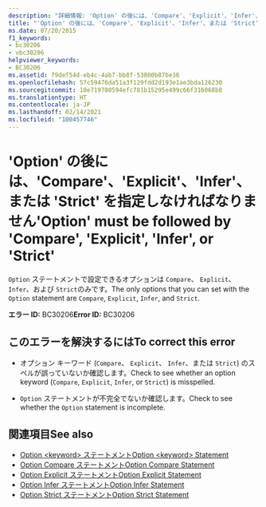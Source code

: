 ```yaml
---
description: "詳細情報: 'Option' の後には、'Compare'、'Explicit'、'Infer'、または 'Strict' を指定しなければなりません"
title: "'Option' の後には、'Compare'、'Explicit'、'Infer'、または 'Strict' を指定しなければなりません"
ms.date: 07/20/2015
f1_keywords:
- bc30206
- vbc30206
helpviewer_keywords:
- BC30206
ms.assetid: f9def54d-eb4c-4ab7-bb8f-53800b87be36
ms.openlocfilehash: 57c59476da51a3f129fdd2d193e1ae3bda126230
ms.sourcegitcommit: 10e719780594efc781b15295e499c66f316068b8
ms.translationtype: HT
ms.contentlocale: ja-JP
ms.lasthandoff: 02/14/2021
ms.locfileid: "100457746"
---
```

# <a name="option-must-be-followed-by-compare-explicit-infer-or-strict"></a><span data-ttu-id="d208d-103">'Option' の後には、'Compare'、'Explicit'、'Infer'、または 'Strict' を指定しなければなりません</span><span class="sxs-lookup"><span data-stu-id="d208d-103">'Option' must be followed by 'Compare', 'Explicit', 'Infer', or 'Strict'</span></span>

<span data-ttu-id="d208d-104">`Option` ステートメントで設定できるオプションは `Compare`、 `Explicit`、 `Infer`、および `Strict`のみです。</span><span class="sxs-lookup"><span data-stu-id="d208d-104">The only options that you can set with the `Option` statement are `Compare`, `Explicit`, `Infer`, and `Strict`.</span></span>  
  
 <span data-ttu-id="d208d-105">**エラー ID:** BC30206</span><span class="sxs-lookup"><span data-stu-id="d208d-105">**Error ID:** BC30206</span></span>  
  
## <a name="to-correct-this-error"></a><span data-ttu-id="d208d-106">このエラーを解決するには</span><span class="sxs-lookup"><span data-stu-id="d208d-106">To correct this error</span></span>  
  
- <span data-ttu-id="d208d-107">オプション キーワード (`Compare`、 `Explicit`、 `Infer`、または `Strict`) のスペルが誤っていないか確認します。</span><span class="sxs-lookup"><span data-stu-id="d208d-107">Check to see whether an option keyword (`Compare`, `Explicit`, `Infer`, or `Strict`) is misspelled.</span></span>  
  
- <span data-ttu-id="d208d-108">`Option` ステートメントが不完全でないか確認します。</span><span class="sxs-lookup"><span data-stu-id="d208d-108">Check to see whether the `Option` statement is incomplete.</span></span>  
  
## <a name="see-also"></a><span data-ttu-id="d208d-109">関連項目</span><span class="sxs-lookup"><span data-stu-id="d208d-109">See also</span></span>

- [<span data-ttu-id="d208d-110">Option \<keyword> ステートメント</span><span class="sxs-lookup"><span data-stu-id="d208d-110">Option \<keyword> Statement</span></span>](../language-reference/statements/option-keyword-statement.md)
- [<span data-ttu-id="d208d-111">Option Compare ステートメント</span><span class="sxs-lookup"><span data-stu-id="d208d-111">Option Compare Statement</span></span>](../language-reference/statements/option-compare-statement.md)
- [<span data-ttu-id="d208d-112">Option Explicit ステートメント</span><span class="sxs-lookup"><span data-stu-id="d208d-112">Option Explicit Statement</span></span>](../language-reference/statements/option-explicit-statement.md)
- [<span data-ttu-id="d208d-113">Option Infer ステートメント</span><span class="sxs-lookup"><span data-stu-id="d208d-113">Option Infer Statement</span></span>](../language-reference/statements/option-infer-statement.md)
- [<span data-ttu-id="d208d-114">Option Strict ステートメント</span><span class="sxs-lookup"><span data-stu-id="d208d-114">Option Strict Statement</span></span>](../language-reference/statements/option-strict-statement.md)
